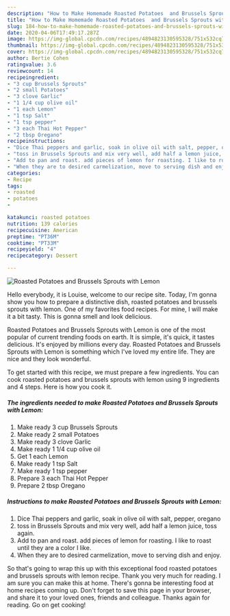 ```yaml
---
description: "How to Make Homemade Roasted Potatoes  and Brussels Sprouts with Lemon"
title: "How to Make Homemade Roasted Potatoes  and Brussels Sprouts with Lemon"
slug: 184-how-to-make-homemade-roasted-potatoes-and-brussels-sprouts-with-lemon
date: 2020-04-06T17:49:17.287Z
image: https://img-global.cpcdn.com/recipes/4894823130595328/751x532cq70/roasted-potatoes-and-brussels-sprouts-with-lemon-recipe-main-photo.jpg
thumbnail: https://img-global.cpcdn.com/recipes/4894823130595328/751x532cq70/roasted-potatoes-and-brussels-sprouts-with-lemon-recipe-main-photo.jpg
cover: https://img-global.cpcdn.com/recipes/4894823130595328/751x532cq70/roasted-potatoes-and-brussels-sprouts-with-lemon-recipe-main-photo.jpg
author: Bertie Cohen
ratingvalue: 3.6
reviewcount: 14
recipeingredient:
- "3 cup Brussels Sprouts"
- "2 small Potatoes"
- "3 clove Garlic"
- "1 1/4 cup olive oil"
- "1 each Lemon"
- "1 tsp Salt"
- "1 tsp pepper"
- "3 each Thai Hot Pepper"
- "2 tbsp Oregano"
recipeinstructions:
- "Dice Thai peppers and garlic, soak in olive oil with salt, pepper, oregano"
- "toss in Brussels Sprouts and mix very well, add half a lemon juice, toss again."
- "Add to pan and roast. add pieces of lemon for roasting. I like to roast until they are a color I like."
- "When they are to desired carmelization, move to serving dish and enjoy."
categories:
- Recipe
tags:
- roasted
- potatoes
- 

katakunci: roasted potatoes  
nutrition: 139 calories
recipecuisine: American
preptime: "PT36M"
cooktime: "PT33M"
recipeyield: "4"
recipecategory: Dessert

---
```



![Roasted Potatoes  and Brussels Sprouts with Lemon](https://img-global.cpcdn.com/recipes/4894823130595328/751x532cq70/roasted-potatoes-and-brussels-sprouts-with-lemon-recipe-main-photo.jpg)

Hello everybody, it is Louise, welcome to our recipe site. Today, I'm gonna show you how to prepare a distinctive dish, roasted potatoes  and brussels sprouts with lemon. One of my favorites food recipes. For mine, I will make it a bit tasty. This is gonna smell and look delicious.

Roasted Potatoes  and Brussels Sprouts with Lemon is one of the most popular of current trending foods on earth. It is simple, it's quick, it tastes delicious. It's enjoyed by millions every day. Roasted Potatoes  and Brussels Sprouts with Lemon is something which I've loved my entire life. They are nice and they look wonderful.




To get started with this recipe, we must prepare a few ingredients. You can cook roasted potatoes  and brussels sprouts with lemon using 9 ingredients and 4 steps. Here is how you cook it.

##### The ingredients needed to make Roasted Potatoes  and Brussels Sprouts with Lemon:

1. Make ready 3 cup Brussels Sprouts
1. Make ready 2 small Potatoes
1. Make ready 3 clove Garlic
1. Make ready 1 1/4 cup olive oil
1. Get 1 each Lemon
1. Make ready 1 tsp Salt
1. Make ready 1 tsp pepper
1. Prepare 3 each Thai Hot Pepper
1. Prepare 2 tbsp Oregano




##### Instructions to make Roasted Potatoes  and Brussels Sprouts with Lemon:

1. Dice Thai peppers and garlic, soak in olive oil with salt, pepper, oregano
1. toss in Brussels Sprouts and mix very well, add half a lemon juice, toss again.
1. Add to pan and roast. add pieces of lemon for roasting. I like to roast until they are a color I like.
1. When they are to desired carmelization, move to serving dish and enjoy.




So that's going to wrap this up with this exceptional food roasted potatoes  and brussels sprouts with lemon recipe. Thank you very much for reading. I am sure you can make this at home. There's gonna be interesting food at home recipes coming up. Don't forget to save this page in your browser, and share it to your loved ones, friends and colleague. Thanks again for reading. Go on get cooking!
